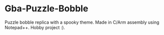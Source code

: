 # Gba-Puzzle-Bobble
Puzzle bobble replica with a spooky theme. Made in C/Arm assembly using Notepad++. Hobby project :).

